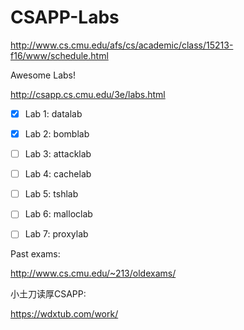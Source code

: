 # CSAPP-Labs

http://www.cs.cmu.edu/afs/cs/academic/class/15213-f16/www/schedule.html

Awesome Labs!

http://csapp.cs.cmu.edu/3e/labs.html

- [x] Lab 1: datalab

- [x] Lab 2: bomblab

- [ ] Lab 3: attacklab

- [ ] Lab 4: cachelab

- [ ] Lab 5: tshlab

- [ ] Lab 6: malloclab

- [ ] Lab 7: proxylab

Past exams: 

http://www.cs.cmu.edu/~213/oldexams/

小土刀读厚CSAPP:

https://wdxtub.com/work/


